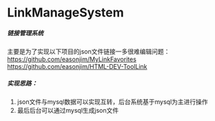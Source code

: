 # LinkManageSystem
##### 链接管理系统
主要是为了实现以下项目的json文件链接一多很难编辑问题：  
https://github.com/easonjim/MyLinkFavorites  
https://github.com/easonjim/HTML-DEV-ToolLink  
##### 实现思路：
1. json文件与mysql数据可以实现互转，后台系统基于mysql为主进行操作
2. 最后后台可以通过mysql生成json文件
